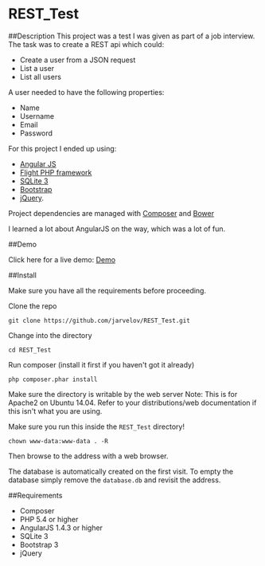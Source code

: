 # REST_Test

##Description
This project was a test I was given as part of a job interview. The task was to create a REST api which could:

* Create a user from a JSON request
* List a user
* List all users

A user needed to have the following properties:

* Name
* Username
* Email
* Password

For this project I ended up using:

* [Angular JS](http://angularjs.org/)
* [Flight PHP framework](http://flightphp.com/)
* [SQLite 3](https://www.sqlite.org/)
* [Bootstrap](http://getbootstrap.com/)
* [jQuery](http://jquery.com/).

Project dependencies are managed with [Composer](https://getcomposer.org) and [Bower](https://bower.io)

I learned a lot about AngularJS on the way, which was a lot of fun.

##Demo

Click here for a live demo: [Demo](https://tobias.jarvelov.se/projects/REST_Test)

##Install

Make sure you have all the requirements before proceeding.

Clone the repo

`git clone https://github.com/jarvelov/REST_Test.git`

Change into the directory

`cd REST_Test`

Run composer (install it first if you haven't got it already)

`php composer.phar install`

Make sure the directory is writable by the web server
Note: This is for Apache2 on Ubuntu 14.04. Refer to your distributions/web documentation if this isn't what you are using.

Make sure you run this inside the `REST_Test` directory!

`chown www-data:www-data . -R`

Then browse to the address with a web browser.

The database is automatically created on the first visit.
To empty the database simply remove the `database.db` and revisit the address.

##Requirements

* Composer
* PHP 5.4 or higher
* AngularJS 1.4.3 or higher
* SQLite 3
* Bootstrap 3
* jQuery